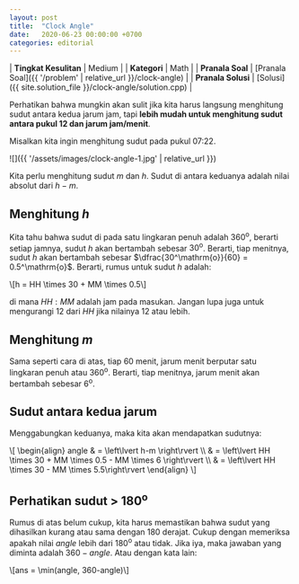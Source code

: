 ```yaml
---
layout: post
title:  "Clock Angle"
date:   2020-06-23 00:00:00 +0700
categories: editorial
---
```


| **Tingkat Kesulitan** | Medium |
| **Kategori** | Math |
| **Pranala Soal** | [Pranala Soal]({{ '/problem' | relative_url }}/clock-angle) |
| **Pranala Solusi** | [Solusi]({{ site.solution_file }}/clock-angle/solution.cpp) |

Perhatikan bahwa mungkin akan sulit jika kita harus langsung menghitung sudut antara kedua jarum jam, tapi **lebih mudah untuk menghitung sudut antara pukul 12 dan jarum jam/menit**.

Misalkan kita ingin menghitung sudut pada pukul 07:22.

![]({{ '/assets/images/clock-angle-1.jpg' | relative_url }})

Kita perlu menghitung sudut $m$ dan $h$. Sudut di antara keduanya adalah nilai absolut dari $h-m$.

## Menghitung $h$

Kita tahu bahwa sudut di pada satu lingkaran penuh adalah $360^\mathrm{o}$, berarti setiap jamnya, sudut $h$ akan bertambah sebesar $30^\mathrm{o}$. Berarti, tiap menitnya, sudut $h$ akan bertambah sebesar $\dfrac{30^\mathrm{o}}{60} = 0.5^\mathrm{o}$. Berarti, rumus untuk sudut $h$ adalah:

\\[h = HH \times 30 + MM \times 0.5\\]

di mana $HH:MM$ adalah jam pada masukan. Jangan lupa juga untuk mengurangi 12 dari $HH$ jika nilainya 12 atau lebih.

## Menghitung $m$

Sama seperti cara di atas, tiap 60 menit, jarum menit berputar satu lingkaran penuh atau $360^\mathrm{o}$. Berarti, tiap menitnya, jarum menit akan bertambah sebesar $6^\mathrm{o}$.

## Sudut antara kedua jarum

Menggabungkan keduanya, maka kita akan mendapatkan sudutnya:

\\[
\begin{align} angle & = \left\lvert h-m \right\rvert \\\\ & = \left\lvert HH \times 30 + MM \times 0.5 - MM \times 6 \right\rvert \\\\ & = \left\lvert HH \times 30 - MM \times 5.5\right\rvert \end{align}
\\]

## Perhatikan sudut > $180^\mathrm{o}$

Rumus di atas belum cukup, kita harus memastikan bahwa sudut yang dihasilkan kurang atau sama dengan 180 derajat. Cukup dengan memeriksa apakah nilai $angle$ lebih dari $180^\mathrm{o}$ atau tidak. Jika iya, maka jawaban yang diminta adalah $360 - angle$. Atau dengan kata lain:

\\[ans = \min(angle, 360-angle)\\]
